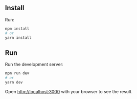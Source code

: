 ## Install

Run:

```bash
npm install
# or
yarn install
```

## Run

Run the development server:

```bash
npm run dev
# or
yarn dev
```

Open [http://localhost:3000](http://localhost:3000) with your browser to see the result.

